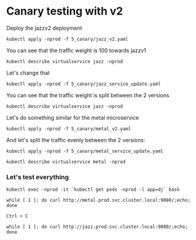 # Canary testing with v2



Deploy the jazzv2 deployment

```
kubectl apply -nprod -f 5_canary/jazz_v2.yaml
```


You can see that the traffic weight is 100 towards jazzv1

```
kubectl describe virtualservice jazz -nprod
```



Let's change that

```
kubectl apply -nprod -f 5_canary/jazz_service_update.yaml
```

You can see that the traffic weight is split between the 2 versions

```
kubectl describe virtualservice jazz -nprod
```

Let's do something similar for the metal microservice


```
kubectl apply -nprod -f 5_canary/metal_v2.yaml
```

And let's split the traffic evenly between the 2 versions:

```
kubectl apply -nprod -f 5_canary/metal_service_update.yaml
```

```
kubectl describe virtualservice metal -nprod
```


### Let's test everything 

```
kubectl exec -nprod -it `kubectl get pods -nprod -l app=dj` bash

while [ 1 ]; do curl http://metal.prod.svc.cluster.local:9080/;echo; done

Ctrl + C

while [ 1 ]; do curl http://jazz.prod.svc.cluster.local:9080/;echo; done
```




